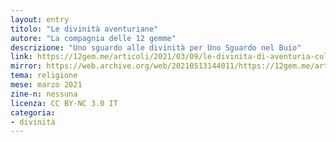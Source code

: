 ```yaml
---
layout: entry
titolo: "Le divinità aventuriane"
autore: "La compagnia delle 12 gemme"
descrizione: "Uno sguardo alle divinità per Uno Sguardo nel Buio"
link: https://12gem.me/articoli/2021/03/09/le-divinita-di-aventuria-culti-religione/
mirror: https://web.archive.org/web/20210513144011/https://12gem.me/articoli/2021/03/09/le-divinita-di-aventuria-culti-religione/
tema: religione
mese: marzo 2021
zine-n: nessuna
licenza: CC BY-NC 3.0 IT
categoria:
- divinità
---
```

